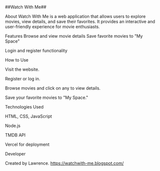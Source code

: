 ##Watch With Me##

About
Watch With Me is a web application that allows users to explore movies, view details, and save their favorites. It provides an interactive and user-friendly experience for movie enthusiasts.

Features
Browse and view movie details
Save favorite movies to "My Space"

Login and register functionality

How to Use

Visit the website.

Register or log in.

Browse movies and click on any to view details.

Save your favorite movies to "My Space."

Technologies Used

HTML, CSS, JavaScript

Node.js

TMDB API

Vercel for deployment

Developer

Created by Lawrence.
https://watchwith-me.blogspot.com/
